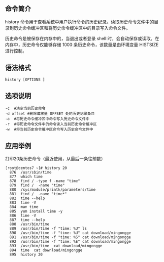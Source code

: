 ## 命令简介

history 命令用于查看系统中用户执行命令的历史纪录。读取历史命令文件中的目录到历史命令缓冲区和将历史命令缓冲区中的目录写入命令文件。

历史命令是被保存在内存中的，当退出或者登录 shell 时，会自动保存或读取。在内存中，历史命令仅能够存储 1000 条历史命令，该数量是由环境变量 HISTSIZE 进行控制。

## 语法格式

```
history [OPTIONS ]
```

## 选项说明

```
-c  #清空当前历史命令
-d offset #删除偏移量 OFFSET 处的历史记录条目
-a  #将历史命令缓冲区中命令写入历史命令文件中
-r  #将历史命令文件中的命令读入当前历史命令缓冲区
-w  #将当前历史命令缓冲区命令写入历史命令文件中
```

## 应用举例

打印20条历史命令（最近使用，从最后一条往前数）

```
[root@centos7 ~]# history 20
  876  /usr/sbin/time
  877  which time
  878  find / -type f -name "time"
  879  find /  -name "time"
  880  /sys/module/printk/parameters/time
  881  find /  -name "time*"
  882  time --help
  883  time -V
  884  man time
  885  yum install time -y
  886  time -V
  887  time --help
  888  /usr/bin/time 
  889  /usr/bin/time -f "time: %U" ls
  890  /usr/bin/time -f "time: %U" cat download/mingongge
  891  /usr/bin/time -f "time: %S" cat download/mingongge
  892  /usr/bin/time -f "time: %E" cat download/mingongge
  893  /usr/bin/time  cat download/mingongge
  894  time  cat download/mingongge
  895  history 20
```